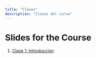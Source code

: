 ```yaml
---
title: "Clases"
description: "Clases del curso"
---
```


# Slides for the Course

1. [Clase 1: Introduccion](clase-1.html)


